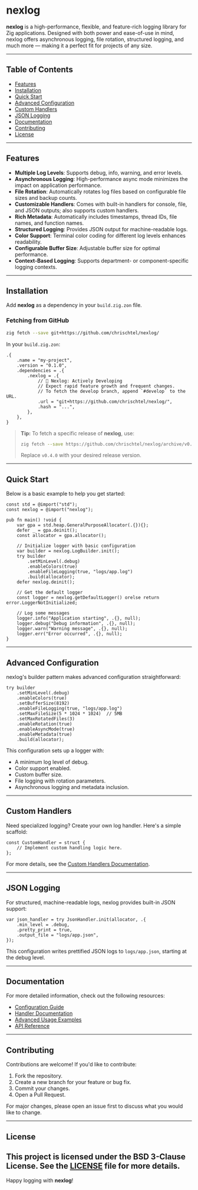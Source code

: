 # nexlog

**nexlog** is a high-performance, flexible, and feature-rich logging library for Zig applications. Designed with both power and ease-of-use in mind, nexlog offers asynchronous logging, file rotation, structured logging, and much more — making it a perfect fit for projects of any size.

---

## Table of Contents

- [Features](#features)
- [Installation](#installation)
- [Quick Start](#quick-start)
- [Advanced Configuration](#advanced-configuration)
- [Custom Handlers](#custom-handlers)
- [JSON Logging](#json-logging)
- [Documentation](#documentation)
- [Contributing](#contributing)
- [License](#license)

---

## Features

- **Multiple Log Levels**: Supports debug, info, warning, and error levels.
- **Asynchronous Logging**: High-performance async mode minimizes the impact on application performance.
- **File Rotation**: Automatically rotates log files based on configurable file sizes and backup counts.
- **Customizable Handlers**: Comes with built-in handlers for console, file, and JSON outputs; also supports custom handlers.
- **Rich Metadata**: Automatically includes timestamps, thread IDs, file names, and function names.
- **Structured Logging**: Provides JSON output for machine-readable logs.
- **Color Support**: Terminal color coding for different log levels enhances readability.
- **Configurable Buffer Size**: Adjustable buffer size for optimal performance.
- **Context-Based Logging**: Supports department- or component-specific logging contexts.

---

## Installation

Add **nexlog** as a dependency in your `build.zig.zon` file.

### Fetching from GitHub

```bash
zig fetch --save git+https://github.com/chrischtel/nexlog/
```

In your `build.zig.zon`:

```zig
.{
    .name = "my-project",
    .version = "0.1.0",
    .dependencies = .{
        .nexlog = .{
            // 🚧 Nexlog: Actively Developing
            // Expect rapid feature growth and frequent changes.
            // To fetch the develop branch, append `#develop` to the URL.
            .url = "git+https://github.com/chrischtel/nexlog/",
            .hash = "...",
        },
    },
}
```

> **Tip:** To fetch a specific release of **nexlog**, use:
>
> ```bash
> zig fetch --save https://github.com/chrischtel/nexlog/archive/v0.4.0.tar.gz
> ```
>
> Replace `v0.4.0` with your desired release version.

---

## Quick Start

Below is a basic example to help you get started:

```zig
const std = @import("std");
const nexlog = @import("nexlog");

pub fn main() !void {
    var gpa = std.heap.GeneralPurposeAllocator(.{}){};
    defer _ = gpa.deinit();
    const allocator = gpa.allocator();

    // Initialize logger with basic configuration
    var builder = nexlog.LogBuilder.init();
    try builder
        .setMinLevel(.debug)
        .enableColors(true)
        .enableFileLogging(true, "logs/app.log")
        .build(allocator);
    defer nexlog.deinit();

    // Get the default logger
    const logger = nexlog.getDefaultLogger() orelse return error.LoggerNotInitialized;

    // Log some messages
    logger.info("Application starting", .{}, null);
    logger.debug("Debug information", .{}, null);
    logger.warn("Warning message", .{}, null);
    logger.err("Error occurred", .{}, null);
}
```

---

## Advanced Configuration

nexlog's builder pattern makes advanced configuration straightforward:

```zig
try builder
    .setMinLevel(.debug)
    .enableColors(true)
    .setBufferSize(8192)
    .enableFileLogging(true, "logs/app.log")
    .setMaxFileSize(5 * 1024 * 1024)  // 5MB
    .setMaxRotatedFiles(3)
    .enableRotation(true)
    .enableAsyncMode(true)
    .enableMetadata(true)
    .build(allocator);
```

This configuration sets up a logger with:

- A minimum log level of debug.
- Color support enabled.
- Custom buffer size.
- File logging with rotation parameters.
- Asynchronous logging and metadata inclusion.

---

## Custom Handlers

Need specialized logging? Create your own log handler. Here's a simple scaffold:

```zig
const CustomHandler = struct {
    // Implement custom handling logic here.
};
```

For more details, see the [Custom Handlers Documentation](#).

---

## JSON Logging

For structured, machine-readable logs, nexlog provides built-in JSON support:

```zig
var json_handler = try JsonHandler.init(allocator, .{
    .min_level = .debug,
    .pretty_print = true,
    .output_file = "logs/app.json",
});
```

This configuration writes prettified JSON logs to `logs/app.json`, starting at the debug level.

---

## Documentation

For more detailed information, check out the following resources:

- [Configuration Guide](#)
- [Handler Documentation](#)
- [Advanced Usage Examples](#)
- [API Reference](#)

---

## Contributing

Contributions are welcome! If you'd like to contribute:

1. Fork the repository.
2. Create a new branch for your feature or bug fix.
3. Commit your changes.
4. Open a Pull Request.

For major changes, please open an issue first to discuss what you would like to change.

---

## License

This project is licensed under the BSD 3-Clause License. See the [LICENSE](./LICENSE) file for more details.
---

Happy logging with **nexlog**!
